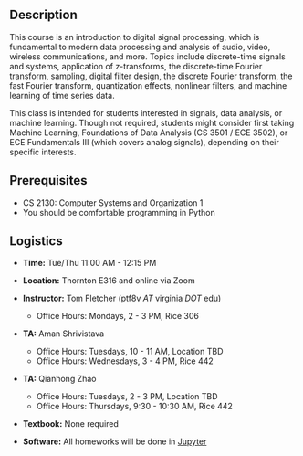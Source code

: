 ## Description

This course is an introduction to digital signal processing, which is
fundamental to modern data processing and analysis of audio, video, wireless
communications, and more. Topics include discrete-time signals and systems,
application of z-transforms, the discrete-time Fourier transform, sampling,
digital filter design, the discrete Fourier transform, the fast Fourier
transform, quantization effects, nonlinear filters, and machine learning of time
series data.

This class is intended for students interested in signals, data
analysis, or machine learning. Though not required, students might consider
first taking Machine Learning, Foundations of Data Analysis (CS 3501 / ECE
3502), or ECE Fundamentals III (which covers analog signals), depending on their
specific interests.


## Prerequisites
* CS 2130: Computer Systems and Organization 1
* You should be comfortable programming in Python

## Logistics

* **Time:** Tue/Thu 11:00 AM - 12:15 PM
* **Location:** Thornton E316 and online via Zoom
* **Instructor:** Tom Fletcher (ptf8v *AT* virginia *DOT* edu)
  - Office Hours: Mondays, 2 - 3 PM, Rice 306
* **TA:** Aman Shrivistava
  - Office Hours: Tuesdays, 10 - 11 AM, Location TBD
  - Office Hours: Wednesdays, 3 - 4 PM, Rice 442
* **TA:** Qianhong Zhao
  - Office Hours: Tuesdays, 2 - 3 PM, Location TBD
  - Office Hours: Thursdays, 9:30 - 10:30 AM, Rice 442

* **Textbook:** None required
* **Software:** All homeworks will be done in [Jupyter](https://jupyter.org)
